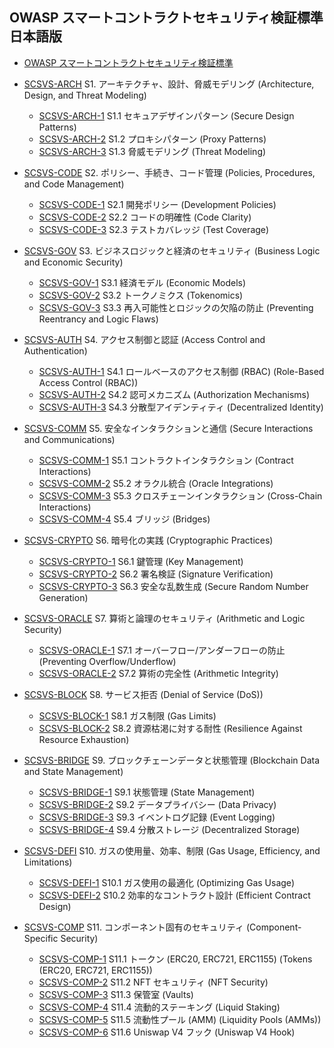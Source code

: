 ## OWASP スマートコントラクトセキュリティ検証標準 日本語版

* [OWASP スマートコントラクトセキュリティ検証標準](Document/docs/SCSVS/index.md)

* [SCSVS-ARCH](Document/docs/SCSVS/05-SCSVS-ARCH.md) S1. アーキテクチャ、設計、脅威モデリング (Architecture, Design, and Threat Modeling)
  * [SCSVS-ARCH-1](Document/docs/SCSVS/controls/SCSVS-ARCH-1.md) S1.1 セキュアデザインパターン (Secure Design Patterns)
  * [SCSVS-ARCH-2](Document/docs/SCSVS/controls/SCSVS-ARCH-2.md) S1.2 プロキシパターン (Proxy Patterns)
  * [SCSVS-ARCH-3](Document/docs/SCSVS/controls/SCSVS-ARCH-3.md) S1.3 脅威モデリング (Threat Modeling)

* [SCSVS-CODE](Document/docs/SCSVS/06-SCSVS-CODE.md) S2. ポリシー、手続き、コード管理 (Policies, Procedures, and Code Management)
  * [SCSVS-CODE-1](Document/docs/SCSVS/controls/SCSVS-CODE-1.md) S2.1 開発ポリシー (Development Policies)
  * [SCSVS-CODE-2](Document/docs/SCSVS/controls/SCSVS-CODE-2.md) S2.2 コードの明確性 (Code Clarity)
  * [SCSVS-CODE-3](Document/docs/SCSVS/controls/SCSVS-CODE-3.md) S2.3 テストカバレッジ (Test Coverage)

* [SCSVS-GOV](Document/docs/SCSVS/07-SCSVS-GOV.md) S3. ビジネスロジックと経済のセキュリティ (Business Logic and Economic Security)
  * [SCSVS-GOV-1](Document/docs/SCSVS/controls/SCSVS-GOV-1.md) S3.1 経済モデル (Economic Models)
  * [SCSVS-GOV-2](Document/docs/SCSVS/controls/SCSVS-GOV-2.md) S3.2 トークノミクス (Tokenomics)
  * [SCSVS-GOV-3](Document/docs/SCSVS/controls/SCSVS-GOV-3.md) S3.3 再入可能性とロジックの欠陥の防止 (Preventing Reentrancy and Logic Flaws)

* [SCSVS-AUTH](Document/docs/SCSVS/08-SCSVS-AUTH.md) S4. アクセス制御と認証 (Access Control and Authentication)
  * [SCSVS-AUTH-1](Document/docs/SCSVS/controls/SCSVS-AUTH-1.md) S4.1 ロールベースのアクセス制御 (RBAC) (Role-Based Access Control (RBAC))
  * [SCSVS-AUTH-2](Document/docs/SCSVS/controls/SCSVS-AUTH-2.md) S4.2 認可メカニズム (Authorization Mechanisms)
  * [SCSVS-AUTH-3](Document/docs/SCSVS/controls/SCSVS-AUTH-3.md) S4.3 分散型アイデンティティ (Decentralized Identity)

* [SCSVS-COMM](Document/docs/SCSVS/09-SCSVS-COMM.md) S5. 安全なインタラクションと通信 (Secure Interactions and Communications)
  * [SCSVS-COMM-1](Document/docs/SCSVS/controls/SCSVS-COMM-1.md) S5.1 コントラクトインタラクション (Contract Interactions)
  * [SCSVS-COMM-2](Document/docs/SCSVS/controls/SCSVS-COMM-2.md) S5.2 オラクル統合 (Oracle Integrations)
  * [SCSVS-COMM-3](Document/docs/SCSVS/controls/SCSVS-COMM-3.md) S5.3 クロスチェーンインタラクション (Cross-Chain Interactions)
  * [SCSVS-COMM-4](Document/docs/SCSVS/controls/SCSVS-COMM-4.md) S5.4 ブリッジ (Bridges)

* [SCSVS-CRYPTO](Document/docs/SCSVS/10-SCSVS-CRYPTO.md) S6. 暗号化の実践 (Cryptographic Practices)
  * [SCSVS-CRYPTO-1](Document/docs/SCSVS/controls/SCSVS-CRYPTO-1.md) S6.1 鍵管理 (Key Management)
  * [SCSVS-CRYPTO-2](Document/docs/SCSVS/controls/SCSVS-CRYPTO-2.md) S6.2 署名検証 (Signature Verification)
  * [SCSVS-CRYPTO-3](Document/docs/SCSVS/controls/SCSVS-CRYPTO-3.md) S6.3 安全な乱数生成 (Secure Random Number Generation)

* [SCSVS-ORACLE](Document/docs/SCSVS/11-SCSVS-ORACLE.md) S7. 算術と論理のセキュリティ (Arithmetic and Logic Security)
  * [SCSVS-ORACLE-1](Document/docs/SCSVS/controls/SCSVS-ORACLE-1.md) S7.1 オーバーフロー/アンダーフローの防止 (Preventing Overflow/Underflow)
  * [SCSVS-ORACLE-2](Document/docs/SCSVS/controls/SCSVS-ORACLE-2.md) S7.2 算術の完全性 (Arithmetic Integrity)

* [SCSVS-BLOCK](Document/docs/SCSVS/12-SCSVS-BLOCK.md) S8. サービス拒否 (Denial of Service (DoS))
  * [SCSVS-BLOCK-1](Document/docs/SCSVS/controls/SCSVS-BLOCK-1.md) S8.1 ガス制限 (Gas Limits)
  * [SCSVS-BLOCK-2](Document/docs/SCSVS/controls/SCSVS-BLOCK-2.md) S8.2 資源枯渇に対する耐性 (Resilience Against Resource Exhaustion)

* [SCSVS-BRIDGE](Document/docs/SCSVS/13-SCSVS-BRIDGE.md) S9. ブロックチェーンデータと状態管理 (Blockchain Data and State Management)
  * [SCSVS-BRIDGE-1](Document/docs/SCSVS/controls/SCSVS-BRIDGE-1.md) S9.1 状態管理 (State Management)
  * [SCSVS-BRIDGE-2](Document/docs/SCSVS/controls/SCSVS-BRIDGE-2.md) S9.2 データプライバシー (Data Privacy)
  * [SCSVS-BRIDGE-3](Document/docs/SCSVS/controls/SCSVS-BRIDGE-3.md) S9.3 イベントログ記録 (Event Logging)
  * [SCSVS-BRIDGE-4](Document/docs/SCSVS/controls/SCSVS-BRIDGE-4.md) S9.4 分散ストレージ (Decentralized Storage)

* [SCSVS-DEFI](Document/docs/SCSVS/14-SCSVS-DEFI.md) S10. ガスの使用量、効率、制限 (Gas Usage, Efficiency, and Limitations)
  * [SCSVS-DEFI-1](Document/docs/SCSVS/controls/SCSVS-DEFI-1.md) S10.1 ガス使用の最適化 (Optimizing Gas Usage)
  * [SCSVS-DEFI-2](Document/docs/SCSVS/controls/SCSVS-DEFI-2.md) S10.2 効率的なコントラクト設計 (Efficient Contract Design)

* [SCSVS-COMP](Document/docs/SCSVS/15-SCSVS-COMP.md) S11. コンポーネント固有のセキュリティ (Component-Specific Security)
  * [SCSVS-COMP-1](Document/docs/SCSVS/controls/SCSVS-COMP-1.md) S11.1 トークン (ERC20, ERC721, ERC1155) (Tokens (ERC20, ERC721, ERC1155))
  * [SCSVS-COMP-2](Document/docs/SCSVS/controls/SCSVS-COMP-2.md) S11.2 NFT セキュリティ (NFT Security)
  * [SCSVS-COMP-3](Document/docs/SCSVS/controls/SCSVS-COMP-3.md) S11.3 保管室 (Vaults)
  * [SCSVS-COMP-4](Document/docs/SCSVS/controls/SCSVS-COMP-4.md) S11.4 流動的ステーキング (Liquid Staking)
  * [SCSVS-COMP-5](Document/docs/SCSVS/controls/SCSVS-COMP-5.md) S11.5 流動性プール (AMM) (Liquidity Pools (AMMs))
  * [SCSVS-COMP-6](Document/docs/SCSVS/controls/SCSVS-COMP-6.md) S11.6 Uniswap V4 フック (Uniswap V4 Hook)
